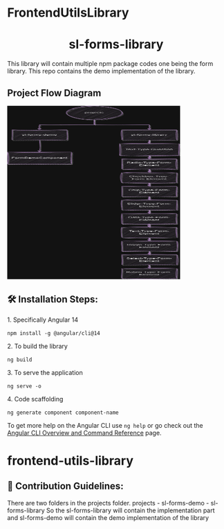 

# FrontendUtilsLibrary

<h1 align="center" id="title">sl-forms-library</h1>


<p id="description">This library will contain multiple npm package codes one being the form library. This repo contains the demo implementation of the library.</p>

<h2>Project Flow Diagram</h2>

<img src="https://github.com/Sumsum1231/images/blob/main/FlowChart.png" alt="project-screenshot" width="400" height="400/">

<h2>🛠️ Installation Steps:</h2>

<p>1. Specifically Angular 14</p>

```
npm install -g @angular/cli@14
```

<p>2. To build the library</p>

```
ng build
```

<p>3. To serve the application</p>

```
ng serve -o
```

<p>4. Code scaffolding</p>

```
ng generate component component-name
```


To get more help on the Angular CLI use `ng help` or go check out the [Angular CLI Overview and Command Reference](https://angular.io/cli) page.

# frontend-utils-library


<h2>🍰 Contribution Guidelines:</h2>

There are two folders in the projects folder. projects - sl-forms-demo - sl-forms-library So the sl-forms-library will contain the implementation part and sl-forms-demo will contain the demo implementation of the library

